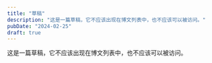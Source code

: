 ```yaml
---
title: "草稿"
description: "这是一篇草稿，它不应该出现在博文列表中，也不应该可以被访问。"
pubDate: "2024-02-25"
draft: true
---
```


这是一篇草稿，它不应该出现在博文列表中，也不应该可以被访问。
